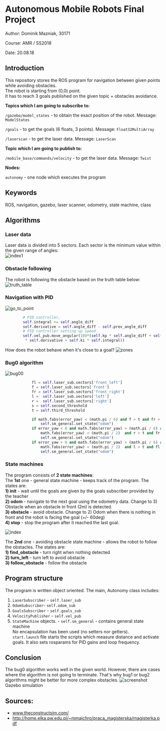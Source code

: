 # Autonomous Mobile Robots Final Project
Author: Dominik Mazniak, 30171

Course: AMR / SS2018

Date: 20.08.18

## Introduction
This repository stores the ROS program for navigation between given points while avoiding obstacles.<br/>
The robot is starting from (0,0) point. <br/>
It has to reach 3 goals published on the given topic + obstacles avoidance.

**Topics which I am going to subscribe to:**

`/gazebo/model_states` - to obtain the exact position of the robot. Message: `ModelStates`

`/goals` - to  get the goals (6 floats, 3 points). Message: `Float32MultiArray`

`/laserscan` - to get the laser data. Message: `LaserScan` <br/>

**Topic which I am going to publish to:**

`/mobile_base/commands/velocity` - to get the laser data. Message: `Twist` <br/>

**Nodes:** <br/>

`autonomy` - one node which executes the program

## Keywords
ROS, navigation, gazebo, laser scanner, odometry, state machine, class

## Algorithms

### Laser data
Laser data is divided into 5 sectors. Each sector is the minimum value within the given range of angles: <br/>
![index1](resources/sectors.png)

### Obstacle following <br/>
The robot is following the obstacle based on the truth table below: <br/>
![truth_table](resources/truth_table.png)

### Navigation with PID<br/>
![go_to_point](resources/go_to_point.png)
```python
        # PID controller,
        self.integral += self.angle_diff
        self.derivative = self.angle_diff - self.prev_angle_diff
        # PID controller setting up speed
        self.vel_pub.move_angular(100*(self.kp * self.angle_diff + self.kd \
         * self.derivative + self.ki * self.integral))
```
How does the robot behave when it's close to a goal?
![zones](resources/zones.png)

### Bug0 algorithm <br/>
![bug00](resources/bug00.png) <br/>
```python  
            fl = self.laser_sub.sectors['front_left']
            f = self.laser_sub.sectors['front']
            fr = self.laser_sub.sectors['front_right']
            l =  self.laser_sub.sectors['left']
            r =  self.laser_sub.sectors['right']
            s = self.second_threshold
            t = self.third_threshold

            if math.fabs(error_yaw) < (math.pi / 6) and f > t and fr > s and fl > s:
                self.sm_general.set_state("odom")
            if error_yaw < 0 and math.fabs(error_yaw) > (math.pi / 6) and \
                math.fabs(error_yaw) < (math.pi / 2)  and r > t and fr > s:
                self.sm_general.set_state("odom")
            if error_yaw > 0 and math.fabs(error_yaw) > (math.pi / 6) and \
                math.fabs(error_yaw) < (math.pi / 2)  and l > t and fl > s:
                self.sm_general.set_state("odom")
```
### State machines
The program consists of **2 state machines**: <br/>
The **1st** one - general state machine - keeps track of the program. The states are: <br/>
**1) init** - wait until the goals are given by the goals subscriber provided by the teacher <br/>
**2) odom** - navigate to the next goal using the odometry data. Change to 3) Obstacle when an obstacle in front (2m) is detected. <br/>
**3) obstacle** - avoid obstacle. Change to 2) Odom when there is nothing in front and the robot is facing the goal (+/- 60deg) <br/>
**4) stop** - stop the program after it reached the last goal.

![index](resources/statemachine.png)

The **2nd** one - avoiding obstacle state machine - allows the robot to follow the obstacles. The states are: <br/>
**1) find_obstacle** - turn right when nothing detected <br/>
**2) turn_left** - turn left to avoid obstacle <br/>
**3) follow_obstacle** - follow the obstacle <br/>


## Program structure
The program is written object oriented. The main, Autonomy class includes:
1) `LaserSubscriber` - `self.laser_sub` <br/>
2) `OdomSubscriber`- `self.odom_sub` <br/>
3) `GoalsSubscriber`  - `self.goals_sub` <br/>
4) `VelocityPublisher` - `self.vel_pub` <br/>
5) `StateMachine` objects. - `self.sm_general` - contains general state machine<br/>
No encapsulation has been used (no setters nor getters). <br/>
`start.launch` file starts the scripts which measure distance and activate goals.
 It also sets rosparams for PID gains and loop frequency.

## Conclusion
The bug0 algorithm works well in the given world. However, there are cases where the algorithm is not going to terminate. That's why bug1 or bug2 algorithms might be better for more complex obstacles.
![screenshot](resources/screensho.png) <br/>
Gazebo simulation <br/>
## Sources:
*  www.theconstructsim.com/
*  http://home.elka.pw.edu.pl/~mmajchro/praca_magisterska/magisterka.pdf
